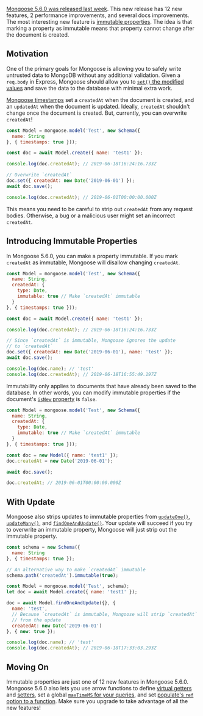 [Mongoose 5.6.0 was released last week](https://github.com/Automattic/mongoose/blob/master/History.md#560--2019-06-14). This new release has 12 new features, 2 performance improvements, and several docs improvements. The most interesting new feature is [immutable properties](https://mongoosejs.com/docs/api/schematype.html#schematype_SchemaType-immutable). The idea is that marking a property as immutable means that property cannot change after the document is created.

Motivation
----------

One of the primary goals for Mongoose is allowing you to safely write untrusted data to MongoDB without any additional validation. Given a `req.body` in Express, Mongoose should allow you to [`set()` the modified values](https://mongoosejs.com/docs/api/document.html#document_Document-set) and save the data to the database with minimal extra work.

[Mongoose timestamps](https://mongoosejs.com/docs/guide.html#timestamps) set a `createdAt` when the document is created, and an `updatedAt` when the document is updated. Ideally, `createdAt` shouldn't change once the document is created. But, currently, you can overwrite `createdAt`!

```javascript
const Model = mongoose.model('Test', new Schema({
  name: String
}, { timestamps: true }));

const doc = await Model.create({ name: 'test1' });

console.log(doc.createdAt); // 2019-06-18T16:24:16.733Z

// Overwrite `createdAt`
doc.set({ createdAt: new Date('2019-06-01') });
await doc.save();

console.log(doc.createdAt); // 2019-06-01T00:00:00.000Z
```

This means you need to be careful to strip out `createdAt` from any request bodies. Otherwise, a bug or a malicious user might set an incorrect `createdAt`.

Introducing Immutable Properties
--------------------------------

In Mongoose 5.6.0, you can make a property immutable. If you mark `createdAt` as immutable, Mongoose will disallow changing `createdAt`.

```javascript
const Model = mongoose.model('Test', new Schema({
  name: String,
  createdAt: {
    type: Date,
    immutable: true // Make `createdAt` immutable
  }
}, { timestamps: true }));

const doc = await Model.create({ name: 'test1' });

console.log(doc.createdAt); // 2019-06-18T16:24:16.733Z

// Since `createdAt` is immutable, Mongoose ignores the update
// to `createdAt`
doc.set({ createdAt: new Date('2019-06-01'), name: 'test' });
await doc.save();

console.log(doc.name); // 'test'
console.log(doc.createdAt); // 2019-06-18T16:55:49.197Z
```

Immutability only applies to documents that have already been saved to the database. In other words, you can modify immutable properties if the document's [`isNew` property](https://mongoosejs.com/docs/api/document.html#document_Document-isNew) is `false`.

```javascript
const Model = mongoose.model('Test', new Schema({
  name: String,
  createdAt: {
    type: Date,
    immutable: true // Make `createdAt` immutable
  }
}, { timestamps: true }));

const doc = new Model({ name: 'test1' });
doc.createdAt = new Date('2019-06-01');

await doc.save();

doc.createdAt; // 2019-06-01T00:00:00.000Z
```

With Update
-----------

Mongoose also strips updates to immutable properties from [`updateOne()`](https://mongoosejs.com/docs/api/query.html#query_Query-updateOne), [`updateMany()`](https://mongoosejs.com/docs/api/query.html#query_Query-updateMany), and [`findOneAndUpdate()`](https://mongoosejs.com/docs/api/query.html#query_Query-findOneAndUpdate). Your update will succeed if you try to overwrite an immutable property, Mongoose will just strip out the immutable property.

```javascript
const schema = new Schema({
  name: String
}, { timestamps: true });

// An alternative way to make `createdAt` immutable
schema.path('createdAt').immutable(true);

const Model = mongoose.model('Test', schema);
let doc = await Model.create({ name: 'test1' });

doc = await Model.findOneAndUpdate({}, {
  name: 'test',
  // Because `createdAt` is immutable, Mongoose will strip `createdAt`
  // from the update
  createdAt: new Date('2019-06-01')
}, { new: true });

console.log(doc.name); // 'test'
console.log(doc.createdAt); // 2019-06-18T17:33:03.293Z
```

Moving On
---------

Immutable properties are just one of 12 new features in Mongoose 5.6.0. Mongoose 5.6.0 also lets you use arrow functions to define [virtual getters](https://mongoosejs.com/docs/api/virtualtype.html#virtualtype_VirtualType-get) and [setters](https://mongoosejs.com/docs/api/virtualtype.html#virtualtype_VirtualType-set), set a global [`maxTimeMS` for your queries](http://thecodebarbarian.com/slow-trains-in-mongodb-and-nodejs.html#the-maxtimems-option), and set [populate's `ref` option to a function](https://mongoosejs.com/docs/populate.html#saving-refs). Make sure you upgrade to take advantage of all the new features!
